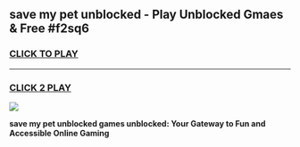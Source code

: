 
## save my pet unblocked - Play Unblocked Gmaes & Free #f2sq6
<h3>
<a href="https://news.freeplayer.one?title=save_my_pet_unblocked&ref=03M">CLICK TO PLAY</a></h3>
<hr>

<h3>
<a href="https://news.freeplayer.one?title=save_my_pet_unblocked&ref=03M">CLICK 2 PLAY</a>
  
</h3>

<a href="https://news.freeplayer.one?title=save_my_pet_unblocked&ref=03M"><img src="https://clearcache.store/games.png"></a>


**save my pet unblocked games unblocked: Your Gateway to Fun and Accessible Online Gaming**

